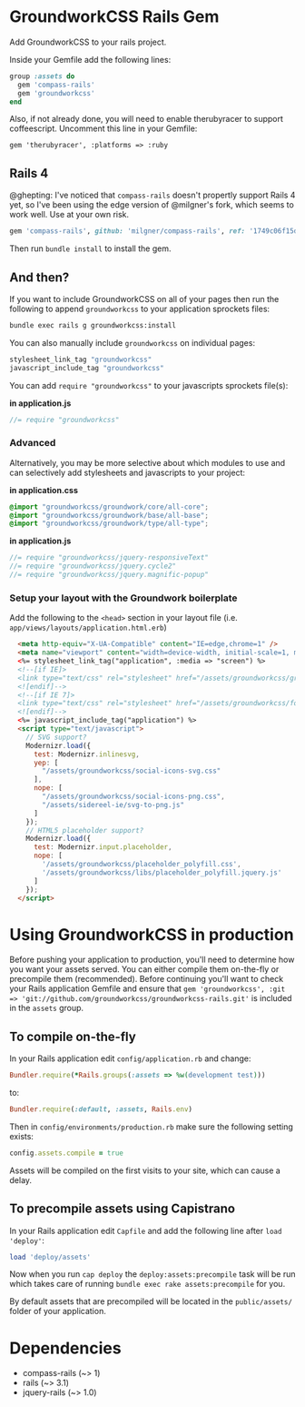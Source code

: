 GroundworkCSS Rails Gem
====


Add GroundworkCSS to your rails project.


Inside your Gemfile add the following lines:

```ruby
group :assets do
  gem 'compass-rails'
  gem 'groundworkcss'
end
```

Also, if not already done, you will need to enable therubyracer to support coffeescript. Uncomment this line in your Gemfile:
```
gem 'therubyracer', :platforms => :ruby
```

Rails 4
----

@ghepting: I've noticed that `compass-rails` doesn't propertly support Rails 4 yet, so I've been using the edge version of @milgner's fork, which seems to work well. Use at your own risk.

```ruby
gem 'compass-rails', github: 'milgner/compass-rails', ref: '1749c06f15dc4b058427e7969810457213647fb8'
```

Then run `bundle install` to install the gem.

## And then?

If you want to include GroundworkCSS on all of your pages then run the following to append `groundworkcss` to your application sprockets files:

```bash
bundle exec rails g groundworkcss:install
```

You can also manually include `groundworkcss` on individual pages:

```ruby
stylesheet_link_tag "groundworkcss"
javascript_include_tag "groundworkcss"
```

You can add `require "groundworkcss"` to your javascripts sprockets file(s):

**in application.js**  

```javascript
//= require "groundworkcss"
```

### Advanced

Alternatively, you may be more selective about which modules to use and can selectively add stylesheets and javascripts to your project:

**in application.css**

```css
@import "groundworkcss/groundwork/core/all-core";
@import "groundworkcss/groundwork/base/all-base";
@import "groundworkcss/groundwork/type/all-type";
```

**in application.js**

```javascript
//= require "groundworkcss/jquery-responsiveText"
//= require "groundworkcss/jquery.cycle2"
//= require "groundworkcss/jquery.magnific-popup"
```

### Setup your layout with the Groundwork boilerplate

Add the following to the `<head>` section in your layout file (i.e. `app/views/layouts/application.html.erb`)

```html
  <meta http-equiv="X-UA-Compatible" content="IE=edge,chrome=1" />
  <meta name="viewport" content="width=device-width, initial-scale=1, minimum-scale=1, maximum-scale=1" />
  <%= stylesheet_link_tag("application", :media => "screen") %>
  <!--[if IE]>
  <link type="text/css" rel="stylesheet" href="/assets/groundworkcss/groundwork-ie.css">
  <![endif]-->
  <!--[if IE 7]>
  <link type="text/css" rel="stylesheet" href="/assets/groundworkcss/font-awesome-ie7.min.css">
  <![endif]-->
  <%= javascript_include_tag("application") %>
  <script type="text/javascript">
    // SVG support?
    Modernizr.load({
      test: Modernizr.inlinesvg,
      yep: [
        "/assets/groundworkcss/social-icons-svg.css"
      ],
      nope: [
        "/assets/groundworkcss/social-icons-png.css",
        "/assets/sidereel-ie/svg-to-png.js"
      ]
    });
    // HTML5 placeholder support?
    Modernizr.load({
      test: Modernizr.input.placeholder,
      nope: [
        '/assets/groundworkcss/placeholder_polyfill.css',
        '/assets/groundworkcss/libs/placeholder_polyfill.jquery.js'
      ]
    });
  </script>
```


# Using GroundworkCSS in production

Before pushing your application to production, you'll need to determine how you want your assets served.  You can either compile them on-the-fly or precompile them (recommended).  Before continuing you'll want to check your Rails application Gemfile and ensure that `gem 'groundworkcss', :git => 'git://github.com/groundworkcss/groundworkcss-rails.git'` is included in the `assets` group.

## To compile on-the-fly

In your Rails application edit `config/application.rb` and change:

```ruby
Bundler.require(*Rails.groups(:assets => %w(development test)))
```

to:

```ruby
Bundler.require(:default, :assets, Rails.env)
```

Then in `config/environments/production.rb` make sure the following setting exists:

```ruby
config.assets.compile = true
```

Assets will be compiled on the first visits to your site, which can cause a delay.

## To precompile assets using Capistrano

In your Rails application edit `Capfile` and add the following line after `load 'deploy'`:

```ruby
load 'deploy/assets'
```

Now when you run `cap deploy` the `deploy:assets:precompile` task will be run which takes care of running `bundle exec rake assets:precompile` for you.

By default assets that are precompiled will be located in the `public/assets/` folder of your application.


# Dependencies
* compass-rails (~> 1)
* rails (~> 3.1)
* jquery-rails (~> 1.0)
